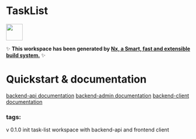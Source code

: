 # TaskList

<a alt="Nx logo" href="https://nx.dev" target="_blank" rel="noreferrer"><img src="https://raw.githubusercontent.com/nrwl/nx/master/images/nx-logo.png" width="45"></a>

✨ **This workspace has been generated by [Nx, a Smart, fast and extensible build system.](https://nx.dev)** ✨

# Quickstart & documentation

[backend-api documentation](https://yakup-jr.github.io/task-list/backend/api)
[backend-admin documentation](https://yakup-jr.github.io/task-list/frontend/admin)
[backend-client documentation](https://yakup-jr.github.io/task-list/frontend/client)

### tags:

v 0.1.0 init task-list workspace with backend-api and frontend client
